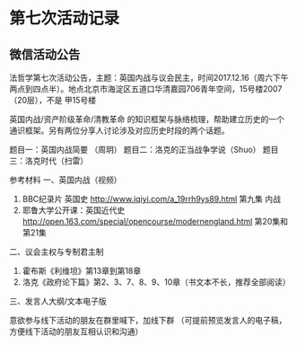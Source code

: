 # 第七次活动记录

## 微信活动公告

法哲学第七次活动公告，主题：英国内战与议会民主，时间2017.12.16（周六下午两点到四点半）。地点北京市海淀区五道口华清嘉园706青年空间，15号楼2007（20层），不是 甲15号楼

英国内战/资产阶级革命/清教革命 的知识框架与脉络梳理，帮助建立历史的一个通识框架。另有两位分享人讨论涉及对应历史时段的两个话题。

题目一：英国内战简要 （周玥）
题目二：洛克的正当战争学说（Shuo）
题目三：洛克时代（扫雷）


参考材料
一、英国内战（视频）
1. BBC纪录片 英国史 http://www.iqiyi.com/a_19rrh9ys89.html 第九集 内战
2. 耶鲁大学公开课：英国近代史 http://open.163.com/special/opencourse/modernengland.html  第20集和第21集

二、议会主权与专制君主制
1. 霍布斯《利维坦》第13章到第18章
2. 洛克《政府论下篇》第2、3、7、8、9、10章（书文本不长，推荐全部阅读）

三、发言人大纲/文本电子版

意欲参与线下活动的朋友在群里喊下，加线下群 （可提前预览发言人的电子稿，方便线下活动的朋友互相认识和沟通）
